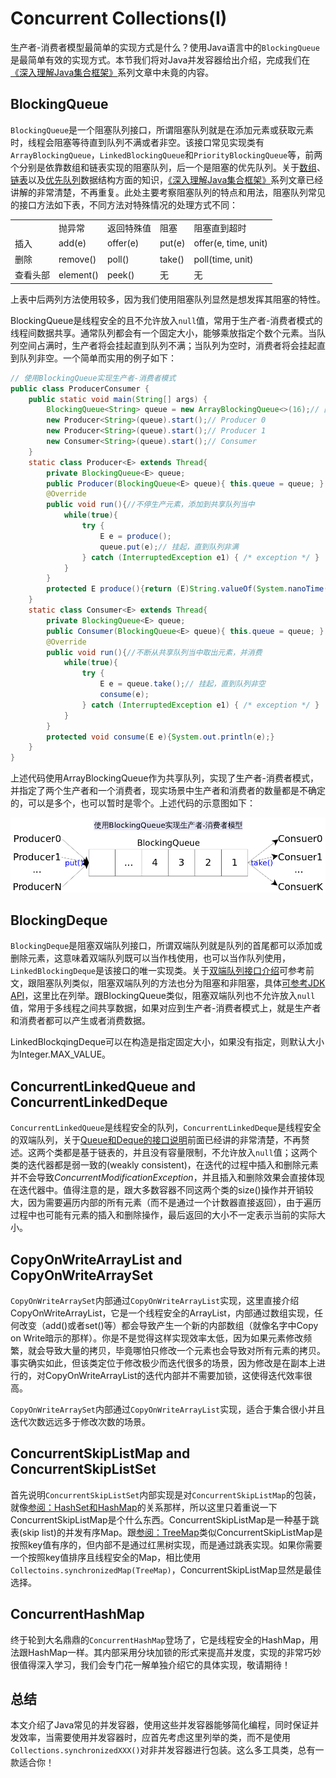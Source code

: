 # Concurrent Collections(I)

生产者-消费者模型最简单的实现方式是什么？使用Java语言中的`BlockingQueue`是最简单有效的实现方式。本节我们将对Java并发容器给出介绍，完成我们在[《深入理解Java集合框架》](https://github.com/CarpenterLee/JCFInternals)系列文章中未竟的内容。

## BlockingQueue

`BlockingQueue`是一个阻塞队列接口，所谓阻塞队列就是在添加元素或获取元素时，线程会阻塞等待直到队列不满或者非空。该接口常见实现类有`ArrayBlockingQueue`，`LinkedBlockingQueue`和`PriorityBlockingQueue`等，前两个分别是依靠数组和链表实现的阻塞队列，后一个是阻塞的优先队列。关于[数组](https://github.com/CarpenterLee/JCFInternals/blob/master/markdown/2-ArrayList.md)、[链表](https://github.com/CarpenterLee/JCFInternals/blob/master/markdown/3-LinkedList.md)以及[优先队列](https://github.com/CarpenterLee/JCFInternals/blob/master/markdown/8-PriorityQueue.md)数据结构方面的知识，[《深入理解Java集合框架》](https://github.com/CarpenterLee/JCFInternals)系列文章已经讲解的非常清楚，不再重复。此处主要考察阻塞队列的特点和用法，阻塞队列常见的接口方法如下表，不同方法对特殊情况的处理方式不同：

<table width="600px"><tr><td></td><td>抛异常</td><td>返回特殊值</td><td>阻塞</td><td>阻塞直到超时</td></tr><tr><td>插入</td><td>add(e)</td><td>offer(e)</td><td>put(e)</td><td>offer(e, time, unit)</td></tr><tr><td>删除</td><td>remove()</td><td>poll()</td><td>take()</td><td>poll(time, unit)</td></tr><tr><td>查看头部</td><td>element()</td><td>peek()</td><td>无</td><td>无</td></tr><table>

上表中后两列方法使用较多，因为我们使用阻塞队列显然是想发挥其阻塞的特性。

BlockingQueue是线程安全的且不允许放入`null`值，常用于生产者-消费者模式的线程间数据共享。通常队列都会有一个固定大小，能够乘放指定个数个元素。当队列空间占满时，生产者将会挂起直到队列不满；当队列为空时，消费者将会挂起直到队列非空。一个简单而实用的例子如下：

```Java
// 使用BlockingQueue实现生产者-消费者模式
public class ProducerConsumer {
    public static void main(String[] args) {
        BlockingQueue<String> queue = new ArrayBlockingQueue<>(16);// 固定容量为16的阻塞队列
        new Producer<String>(queue).start();// Producer 0
        new Producer<String>(queue).start();// Producer 1
        new Consumer<String>(queue).start();// Consumer
    }
    static class Producer<E> extends Thread{
        private BlockingQueue<E> queue;
        public Producer(BlockingQueue<E> queue){ this.queue = queue; }
        @Override
        public void run(){//不停生产元素，添加到共享队列当中
            while(true){
                try {
                    E e = produce();
                    queue.put(e);// 挂起，直到队列非满
                } catch (InterruptedException e1) { /* exception */ }
            }
        }
        protected E produce(){return (E)String.valueOf(System.nanoTime());}
    }
    static class Consumer<E> extends Thread{
        private BlockingQueue<E> queue;
        public Consumer(BlockingQueue<E> queue){ this.queue = queue; }
        @Override
        public void run(){//不断从共享队列当中取出元素，并消费
            while(true){
                try {
                    E e = queue.take();// 挂起，直到队列非空
                    consume(e);
                } catch (InterruptedException e1) { /* exception */ }
            }
        }
        protected void consume(E e){System.out.println(e);}
    }
}
```

上述代码使用ArrayBlockingQueue作为共享队列，实现了生产者-消费者模式，并指定了两个生产者和一个消费者，现实场景中生产者和消费者的数量都是不确定的，可以是多个，也可以暂时是零个。上述代码的示意图如下：

<img src="../figures/ProducerConsumer.png" width="600px"/>

## BlockingDeque

`BlockingDeque`是阻塞双端队列接口，所谓双端队列就是队列的首尾都可以添加或删除元素，这意味着双端队列既可以当作栈使用，也可以当作队列使用，`LinkedBlockingDeque`是该接口的唯一实现类。关于[双端队列接口介绍](https://github.com/CarpenterLee/JCFInternals/blob/master/markdown/4-Stack%20and%20Queue.md)可参考前文，跟阻塞队列类似，阻塞双端队列的方法也分为阻塞和非阻塞，具体[可参考JDK API](https://docs.oracle.com/javase/8/docs/api/java/util/concurrent/BlockingDeque.html)，这里比在列举。跟BlockingQueue类似，阻塞双端队列也不允许放入`null`值，常用于多线程之间共享数据，如果对应到生产者-消费者模式上，就是生产者和消费者都可以产生或者消费数据。

LinkedBlockqingDeque可以在构造是指定固定大小，如果没有指定，则默认大小为Integer.MAX_VALUE。

## ConcurrentLinkedQueue and ConcurrentLinkedDeque

`ConcurrentLinkedQueue`是线程安全的队列，`ConcurrentLinkedDeque`是线程安全的双端队列，关于[Queue和Deque的接口说明](https://github.com/CarpenterLee/JCFInternals/blob/master/markdown/4-Stack%20and%20Queue.md)前面已经讲的非常清楚，不再赘述。这两个类都是基于链表的，并且没有容量限制，不允许放入`null`值；这两个类的迭代器都是弱一致的(weakly consistent)，在迭代的过程中插入和删除元素并不会导致*ConcurrentModificationException*，并且插入和删除效果会直接体现在迭代器中。值得注意的是，跟大多数容器不同这两个类的size()操作并开销较大，因为需要遍历内部的所有元素（而不是通过一个计数器直接返回），由于遍历过程中也可能有元素的插入和删除操作，最后返回的大小不一定表示当前的实际大小。

## CopyOnWriteArrayList and CopyOnWriteArraySet

`CopyOnWriteArraySet`内部通过`CopyOnWriteArrayList`实现，这里直接介绍CopyOnWriteArrayList，它是一个线程安全的ArrayList，内部通过数组实现，任何改变（add()或者set()等）都会导致产生一个新的内部数组（就像名字中Copy on Write暗示的那样）。你是不是觉得这样实现效率太低，因为如果元素修改频繁，就会导致大量的拷贝，毕竟哪怕只修改一个元素也会导致对所有元素的拷贝。事实确实如此，但该类定位于修改极少而迭代很多的场景，因为修改是在副本上进行的，对CopyOnWriteArrayList的迭代内部并不需要加锁，这使得迭代效率很高。

`CopyOnWriteArraySet`内部通过`CopyOnWriteArrayList`实现，适合于集合很小并且迭代次数远远多于修改次数的场景。

## ConcurrentSkipListMap and ConcurrentSkipListSet

首先说明`ConcurrentSkipListSet`内部实现是对`ConcurrentSkipListMap`的包装，就像[参阅：HashSet和HashMap](https://github.com/CarpenterLee/JCFInternals/blob/master/markdown/6-HashSet%20and%20HashMap.md#hashset)的关系那样，所以这里只着重说一下ConcurrentSkipListMap是个什么东西。ConcurrentSkipListMap是一种基于跳表(skip list)的并发有序Map。跟[参阅：TreeMap](https://github.com/CarpenterLee/JCFInternals/blob/master/markdown/5-TreeSet%20and%20TreeMap.md)类似ConcurrentSkipListMap是按照key值有序的，但内部不是通过红黑树实现，而是通过跳表实现。如果你需要一个按照key值排序且线程安全的Map，相比使用`Collectoins.synchronizedMap(TreeMap)`，ConcurrentSkipListMap显然是最佳选择。

## ConcurrentHashMap

终于轮到大名鼎鼎的`ConcurrentHashMap`登场了，它是线程安全的HashMap，用法跟HashMap一样。其内部采用分块加锁的形式来提高并发度，实现的非常巧妙很值得深入学习，我们会专门花一解单独介绍它的具体实现，敬请期待！

## 总结

本文介绍了Java常见的并发容器，使用这些并发容器能够简化编程，同时保证并发效率，当需要使用并发容器时，应首先考虑这里列举的类，而不是使用`Collections.synchronizedXXX()`对非并发容器进行包装。这么多工具类，总有一款适合你！